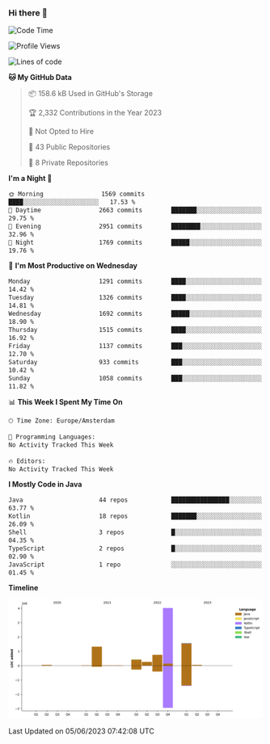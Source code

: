 ### Hi there 👋


<!--START_SECTION:waka-->
![Code Time](http://img.shields.io/badge/Code%20Time-3%2C235%20hrs%206%20mins-blue)

![Profile Views](http://img.shields.io/badge/Profile%20Views-4-blue)

![Lines of code](https://img.shields.io/badge/From%20Hello%20World%20I%27ve%20Written-8.4%20million%20lines%20of%20code-blue)

**🐱 My GitHub Data** 

> 📦 158.6 kB Used in GitHub's Storage 
 > 
> 🏆 2,332 Contributions in the Year 2023
 > 
> 🚫 Not Opted to Hire
 > 
> 📜 43 Public Repositories 
 > 
> 🔑 8 Private Repositories 
 > 
**I'm a Night 🦉** 

```text
🌞 Morning                1569 commits        ████░░░░░░░░░░░░░░░░░░░░░   17.53 % 
🌆 Daytime                2663 commits        ███████░░░░░░░░░░░░░░░░░░   29.75 % 
🌃 Evening                2951 commits        ████████░░░░░░░░░░░░░░░░░   32.96 % 
🌙 Night                  1769 commits        █████░░░░░░░░░░░░░░░░░░░░   19.76 % 
```
📅 **I'm Most Productive on Wednesday** 

```text
Monday                   1291 commits        ████░░░░░░░░░░░░░░░░░░░░░   14.42 % 
Tuesday                  1326 commits        ████░░░░░░░░░░░░░░░░░░░░░   14.81 % 
Wednesday                1692 commits        █████░░░░░░░░░░░░░░░░░░░░   18.90 % 
Thursday                 1515 commits        ████░░░░░░░░░░░░░░░░░░░░░   16.92 % 
Friday                   1137 commits        ███░░░░░░░░░░░░░░░░░░░░░░   12.70 % 
Saturday                 933 commits         ███░░░░░░░░░░░░░░░░░░░░░░   10.42 % 
Sunday                   1058 commits        ███░░░░░░░░░░░░░░░░░░░░░░   11.82 % 
```


📊 **This Week I Spent My Time On** 

```text
🕑︎ Time Zone: Europe/Amsterdam

💬 Programming Languages: 
No Activity Tracked This Week

🔥 Editors: 
No Activity Tracked This Week
```

**I Mostly Code in Java** 

```text
Java                     44 repos            ████████████████░░░░░░░░░   63.77 % 
Kotlin                   18 repos            ███████░░░░░░░░░░░░░░░░░░   26.09 % 
Shell                    3 repos             █░░░░░░░░░░░░░░░░░░░░░░░░   04.35 % 
TypeScript               2 repos             █░░░░░░░░░░░░░░░░░░░░░░░░   02.90 % 
JavaScript               1 repo              ░░░░░░░░░░░░░░░░░░░░░░░░░   01.45 % 
```



**Timeline**

![Lines of Code chart](https://raw.githubusercontent.com/powercasgamer/powercasgamer/master/assets/bar_graph.png)


 Last Updated on 05/06/2023 07:42:08 UTC
<!--END_SECTION:waka-->
